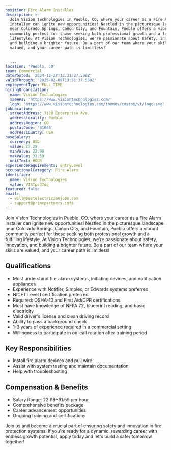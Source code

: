 ```yaml
---
position: Fire Alarm Installer
description: >-
  Join Vision Technologies in Pueblo, CO, where your career as a Fire Alarm
  Installer can ignite new opportunities! Nestled in the picturesque landscape
  near Colorado Springs, Cañon City, and Fountain, Pueblo offers a vibrant
  community perfect for those seeking both professional growth and a fulfilling
  lifestyle. At Vision Technologies, we're passionate about safety, innovation,
  and building a brighter future. Be a part of our team where your skills are
  valued, and your career path is limitless!


  ...
location: 'Pueblo, CO'
team: Commercial
datePosted: '2024-12-27T13:31:37.599Z'
validThrough: '2025-02-09T13:31:37.599Z'
employmentType: FULL_TIME
hiringOrganization:
  name: Vision Technologies
  sameAs: 'https://www.visiontechnologies.com/'
  logo: 'https://www.visiontechnologies.com/themes/custom/vt/logo.svg'
jobLocation:
  streetAddress: 7128 Enterprise Ave.
  addressLocality: Pueblo
  addressRegion: CO
  postalCode: '81003'
  addressCountry: USA
baseSalary:
  currency: USD
  value: 27.29
  minValue: 22.98
  maxValue: 31.59
  unitText: HOUR
experienceRequirements: entryLevel
occupationalCategory: Fire Alarm
identifier:
  name: Vision Technologies
  value: VISIpo37dg
featured: false
email:
  - will@bestelectricianjobs.com
  - support@primepartners.info
---
```




Join Vision Technologies in Pueblo, CO, where your career as a Fire Alarm Installer can ignite new opportunities! Nestled in the picturesque landscape near Colorado Springs, Cañon City, and Fountain, Pueblo offers a vibrant community perfect for those seeking both professional growth and a fulfilling lifestyle. At Vision Technologies, we're passionate about safety, innovation, and building a brighter future. Be a part of our team where your skills are valued, and your career path is limitless!

## Qualifications
- Must understand fire alarm systems, initiating devices, and notification appliances
- Experience with Notifier, Simplex, or Edwards systems preferred
- NICET Level I certification preferred
- Required: OSHA-10 and First Aid/CPR certifications
- Must have knowledge of NFPA 72, blueprint reading, and basic electricity
- Valid driver's license and clean driving record
- Ability to pass a background check
- 1-3 years of experience required in a commercial setting
- Willingness to participate in on-call rotation after training period

## Key Responsibilities
- Install fire alarm devices and pull wire
- Assist with system testing and maintain documentation
- Help with troubleshooting

## Compensation & Benefits
- Salary Range: $22.98-$31.59 per hour
- Comprehensive benefits package
- Career advancement opportunities
- Ongoing training and certifications

Join us and become a crucial part of ensuring safety and innovation in fire protection systems! If you're ready for a dynamic, rewarding career with endless growth potential, apply today and let's build a safer tomorrow together!
